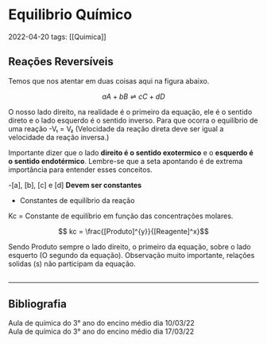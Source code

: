 # Equilibrio Químico
2022-04-20
tags: [[Quimica]]

## Reações Reversíveis 

Temos que nos atentar em duas coisas aqui na figura abaixo.

$$ aA + bB ⇌ cC + dD$$

O nosso lado direito, na realidade é o primeiro da equação, ele é o sentido direto e o lado esquerdo é o sentido inverso. Para que ocorra o equilíbrio de uma reação -V₁ = V₂ (Velocidade da reação direta deve ser igual a velocidade da reação inversa.)

Importante dizer que o lado **direito é o sentido exotermico** e o **esquerdo é o sentido endotérmico**. Lembre-se que a seta apontando é de extrema importância para entender esses conceitos.

-[a], [b], [c] e [d] **Devem ser constantes**

* Constantes de equilíbrio da reação

Kc = Constante de equilíbrio em função das concentrações molares.

$$ kc = \frac{[Produto]^{y}}{[Reagente]^x}$$

Sendo Produto sempre o lado direito, o primeiro da equação, sobre o lado esquerto (O segundo da equação). Observação muito importante, relações solidas (s) não participam da equação.  

## 

-----------------------------------------------
## Bibliografia
Aula de química do 3° ano do encino médio dia 10/03/22  
Aula de química do 3° ano do encino médio dia 17/03/22  